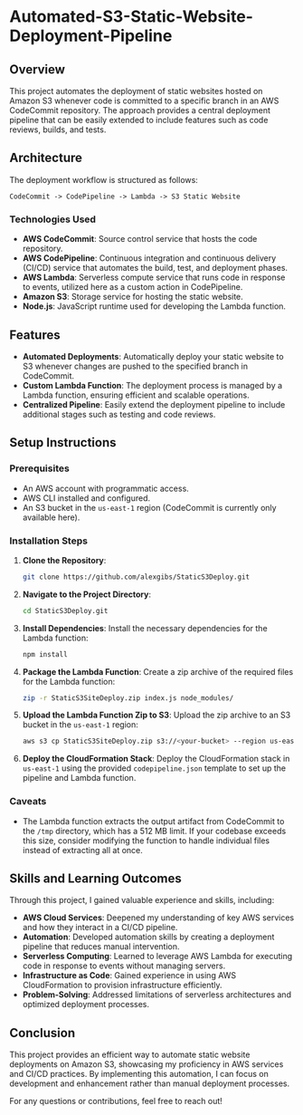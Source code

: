 # Automated-S3-Static-Website-Deployment-Pipeline

## Overview

This project automates the deployment of static websites hosted on Amazon S3 whenever code is committed to a specific branch in an AWS CodeCommit repository. The approach provides a central deployment pipeline that can be easily extended to include features such as code reviews, builds, and tests.

## Architecture

The deployment workflow is structured as follows:

```
CodeCommit -> CodePipeline -> Lambda -> S3 Static Website
```

### Technologies Used

- **AWS CodeCommit**: Source control service that hosts the code repository.
- **AWS CodePipeline**: Continuous integration and continuous delivery (CI/CD) service that automates the build, test, and deployment phases.
- **AWS Lambda**: Serverless compute service that runs code in response to events, utilized here as a custom action in CodePipeline.
- **Amazon S3**: Storage service for hosting the static website.
- **Node.js**: JavaScript runtime used for developing the Lambda function.

## Features

- **Automated Deployments**: Automatically deploy your static website to S3 whenever changes are pushed to the specified branch in CodeCommit.
- **Custom Lambda Function**: The deployment process is managed by a Lambda function, ensuring efficient and scalable operations.
- **Centralized Pipeline**: Easily extend the deployment pipeline to include additional stages such as testing and code reviews.

## Setup Instructions

### Prerequisites

- An AWS account with programmatic access.
- AWS CLI installed and configured.
- An S3 bucket in the `us-east-1` region (CodeCommit is currently only available here).

### Installation Steps

1. **Clone the Repository**:
   ```bash
   git clone https://github.com/alexgibs/StaticS3Deploy.git
   ```

2. **Navigate to the Project Directory**:
   ```bash
   cd StaticS3Deploy.git
   ```

3. **Install Dependencies**:
   Install the necessary dependencies for the Lambda function:
   ```bash
   npm install
   ```

4. **Package the Lambda Function**:
   Create a zip archive of the required files for the Lambda function:
   ```bash
   zip -r StaticS3SiteDeploy.zip index.js node_modules/
   ```

5. **Upload the Lambda Function Zip to S3**:
   Upload the zip archive to an S3 bucket in the `us-east-1` region:
   ```bash
   aws s3 cp StaticS3SiteDeploy.zip s3://<your-bucket> --region us-east-1
   ```

6. **Deploy the CloudFormation Stack**:
   Deploy the CloudFormation stack in `us-east-1` using the provided `codepipeline.json` template to set up the pipeline and Lambda function.

### Caveats

- The Lambda function extracts the output artifact from CodeCommit to the `/tmp` directory, which has a 512 MB limit. If your codebase exceeds this size, consider modifying the function to handle individual files instead of extracting all at once.

## Skills and Learning Outcomes

Through this project, I gained valuable experience and skills, including:

- **AWS Cloud Services**: Deepened my understanding of key AWS services and how they interact in a CI/CD pipeline.
- **Automation**: Developed automation skills by creating a deployment pipeline that reduces manual intervention.
- **Serverless Computing**: Learned to leverage AWS Lambda for executing code in response to events without managing servers.
- **Infrastructure as Code**: Gained experience in using AWS CloudFormation to provision infrastructure efficiently.
- **Problem-Solving**: Addressed limitations of serverless architectures and optimized deployment processes.

## Conclusion

This project provides an efficient way to automate static website deployments on Amazon S3, showcasing my proficiency in AWS services and CI/CD practices. By implementing this automation, I can focus on development and enhancement rather than manual deployment processes.

For any questions or contributions, feel free to reach out!
```

